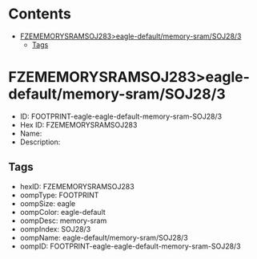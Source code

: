 



Contents
========

* [FZEMEMORYSRAMSOJ283>eagle-default/memory-sram/SOJ28/3](#fzememorysramsoj283eagle-defaultmemory-sramsoj283)
	* [Tags](#tags)

# FZEMEMORYSRAMSOJ283>eagle-default/memory-sram/SOJ28/3

- ID: FOOTPRINT-eagle-eagle-default-memory-sram-SOJ28/3
- Hex ID: FZEMEMORYSRAMSOJ283
- Name: 
- Description: 

## Tags

- hexID: FZEMEMORYSRAMSOJ283
- oompType: FOOTPRINT
- oompSize: eagle
- oompColor: eagle-default
- oompDesc: memory-sram
- oompIndex: SOJ28/3
- oompName: eagle-default/memory-sram/SOJ28/3
- oompID: FOOTPRINT-eagle-eagle-default-memory-sram-SOJ28/3
